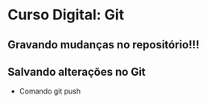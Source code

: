 # Curso Digital: Git

## Gravando mudanças no repositório!!!

## Salvando alterações no Git

* Comando git push
